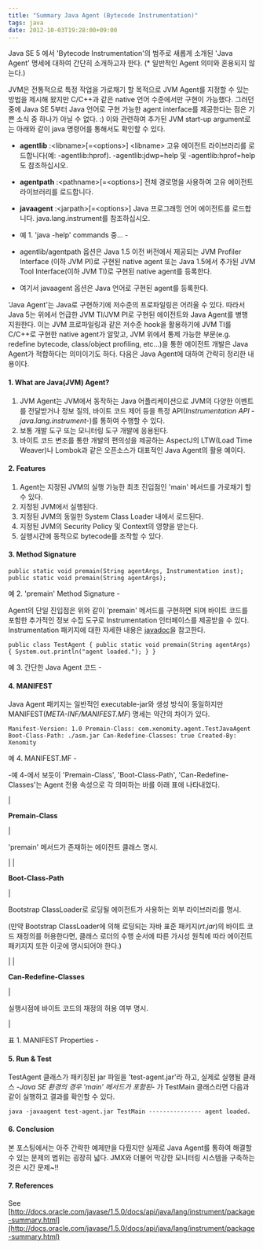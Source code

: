 ```yaml
---
title: "Summary Java Agent (Bytecode Instrumentation)"
tags: java
date: 2012-10-03T19:28:00+09:00
---
```


Java SE 5 에서 'Bytecode Instrumentation'의 범주로 새롭게 소개된 'Java Agent' 명세에 대하여 간단히 소개하고자 한다. (\* 일반적인 Agent 의미와 혼용되지 않는다.)

JVM은 전통적으로 특정 작업을 가로채기 할 목적으로 JVM Agent를 지정할 수 있는 방법을 제시해 왔지만 C/C++과 같은 native 언어 수준에서만 구현이 가능했다. 그러던 중에 Java SE 5부터 Java 언어로 구현 가능한 agent interface를 제공한다는 점은 기쁜 소식 중 하나가 아닐 수 없다. :) 이와 관련하여 추가된 JVM start-up argument로는 아래와 같이 java 명령어를 통해서도 확인할 수 있다.

- **agentlib** :\<libname\>[=\<options\>] \<libname\> 고유 에이전트 라이브러리를 로드합니다(예: -agentlib:hprof). -agentlib:jdwp=help 및 -agentlib:hprof=help도 참조하십시오.

- **agentpath** :\<pathname\>[=\<options\>] 전체 경로명을 사용하여 고유 에이전트 라이브러리를 로드합니다.

- **javaagent** :\<jarpath\>[=\<options\>] Java 프로그래밍 언어 에이전트를 로드합니다. java.lang.instrument를 참조하십시오.

- 예 1. 'java -help' commands 중... -

- agentlib/agentpath 옵션은 Java 1.5 이전 버전에서 제공되는 JVM Profiler Interface (이하 JVM PI)로 구현된 native agent 또는 Java 1.5에서 추가된 JVM Tool Interface(이하 JVM TI)로 구현된 native agent를 등록한다.
- 여기서 javaagent 옵션은 Java 언어로 구현된 agent를 등록한다.

'Java Agent'는 Java로 구현하기에 저수준의 프로파일링은 어려울 수 있다. 따라서 Java 5는 위에서 언급한 JVM TI/JVM PI로 구현된 에이전트와 Java Agent를 병행 지원한다. 이는 JVM 프로파일링과 같은 저수준 hook을 활용하기에 JVM TI를 C/C++로 구현한 native agent가 알맞고, JVM 위에서 통제 가능한 부문(e.g. redefine bytecode, class/object profiling, etc...)을 통한 에이전트 개발은 Java Agent가 적합하다는 의미이기도 하다. 다음은 Java Agent에 대하여 간략히 정리한 내용이다.

#### **1. What are Java(JVM) Agent?**

1. JVM Agent는 JVM에서 동작하는 Java 어플리케이션으로 JVM의 다양한 이벤트를 전달받거나 정보 질의, 바이트 코드 제어 등을 특정 API(_Instrumentation API -java.lang.instrument-_)를 통하여 수행할 수 있다.
2. 보통 개발 도구 또는 모니터링 도구 개발에 응용된다.
3. 바이트 코드 변조를 통한 개발의 편의성을 제공하는 AspectJ의 LTW(Load Time Weaver)나 Lombok과 같은 오픈소스가 대표적인 Java Agent의 활용 예이다.

#### **2. Features**

1. Agent는 지정된 JVM의 실행 가능한 최초 진입점인 'main' 메서드를 가로채기 할 수 있다.
2. 지정된 JVM에서 실행된다.
3. 지정된 JVM의 동일한 System Class Loader 내에서 로드된다.
4. 지정된 JVM의 Security Policy 및 Context의 영향을 받는다.
5. 실행시간에 동적으로 bytecode를 조작할 수 있다.

#### **3. Method Signature**

    public static void premain(String agentArgs, Instrumentation inst); public static void premain(String agentArgs);

예 2. 'premain' Method Signature -

Agent의 단일 진입점은 위와 같이 'premain' 메서드를 구현하면 되며 바이트 코드를 포함한 추가적인 정보 수집 도구로 Instrumentation 인터페이스를 제공받을 수 있다. Instrumentation 패키지에 대한 자세한 내용은 [javadoc](http://docs.oracle.com/javase/1.5.0/docs/api/java/lang/instrument/package-summary.html)을 참고한다.

    public class TestAgent { public static void premain(String agentArgs) { System.out.println("agent loaded."); } }

예 3. 간단한 Java Agent 코드 -

#### **4. MANIFEST**

Java Agent 패키지는 일반적인 executable-jar와 생성 방식이 동일하지만 MANIFEST(_META-INF/MANIFEST.MF_) 명세는 약간의 차이가 있다.

    Manifest-Version: 1.0 Premain-Class: com.xenomity.agent.TestJavaAgent Boot-Class-Path: ./asm.jar Can-Redefine-Classes: true Created-By: Xenomity

예 4. MANIFEST.MF -

-예 4-에서 보듯이 'Premain-Class', 'Boot-Class-Path', 'Can-Redefine-Classes'는 Agent 전용 속성으로 각 의미하는 바를 아래 표에 나타내었다.

| 

  **Premain-Class**  

 | 

 'premain' 메서드가 존재하는 에이전트 클래스 명시.

 |
| 

  **Boot-Class-Path**

 | 

 Bootstrap ClassLoader로 로딩될 에이전트가 사용하는 외부 라이브러리를 명시.

 (만약 Bootstrap ClassLoader에 의해 로딩되는 자바 표준 패키지(_rt.jar_)의 바이트 코드 재정의를 허용한다면, 클래스 로더의 수행 순서에 따른 가시성 원칙에 따라 에이전트 패키지지 또한 이곳에 명시되어야 한다.)

 |
| 

  **Can-Redefine-Classes**

 | 

 실행시점에 바이트 코드의 재정의 허용 여부 명시.

 |

표 1. MANIFEST Properties -

#### **5. Run & Test**

TestAgent 클래스가 패키징된 jar 파일을 'test-agent.jar'라 하고, 실제로 실행될 클래스 -_Java SE 환경의 경우 'main' 메서드가 포함된_- 가 TestMain 클래스라면 다음과 같이 실행하고 결과를 확인할 수 있다.

    java -javaagent test-agent.jar TestMain --------------- agent loaded.

#### **6. Conclusion**

본 포스팅에서는 아주 간략한 예제만을 다뤘지만 실제로 Java Agent를 통하여 해결할 수 있는 문제의 범위는 굉장히 넓다. JMX와 더불어 막강한 모니터링 시스템을 구축하는 것은 시간 문제~!!

#### **7. References**

See [http://docs.oracle.com/javase/1.5.0/docs/api/java/lang/instrument/package-summary.html](http://docs.oracle.com/javase/1.5.0/docs/api/java/lang/instrument/package-summary.html)

